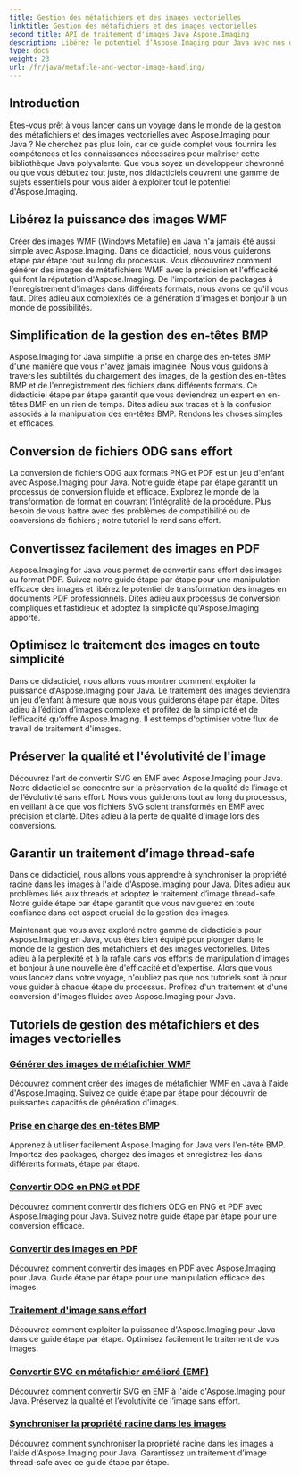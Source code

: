 ```yaml
---
title: Gestion des métafichiers et des images vectorielles
linktitle: Gestion des métafichiers et des images vectorielles
second_title: API de traitement d'images Java Aspose.Imaging
description: Libérez le potentiel d’Aspose.Imaging pour Java avec nos didacticiels étape par étape. Créez des images de métafichiers WMF, gérez facilement les en-têtes BMP et bien plus encore.
type: docs
weight: 23
url: /fr/java/metafile-and-vector-image-handling/
---
```

## Introduction

Êtes-vous prêt à vous lancer dans un voyage dans le monde de la gestion des métafichiers et des images vectorielles avec Aspose.Imaging pour Java ? Ne cherchez pas plus loin, car ce guide complet vous fournira les compétences et les connaissances nécessaires pour maîtriser cette bibliothèque Java polyvalente. Que vous soyez un développeur chevronné ou que vous débutiez tout juste, nos didacticiels couvrent une gamme de sujets essentiels pour vous aider à exploiter tout le potentiel d'Aspose.Imaging.

## Libérez la puissance des images WMF

Créer des images WMF (Windows Metafile) en Java n'a jamais été aussi simple avec Aspose.Imaging. Dans ce didacticiel, nous vous guiderons étape par étape tout au long du processus. Vous découvrirez comment générer des images de métafichiers WMF avec la précision et l'efficacité qui font la réputation d'Aspose.Imaging. De l'importation de packages à l'enregistrement d'images dans différents formats, nous avons ce qu'il vous faut. Dites adieu aux complexités de la génération d’images et bonjour à un monde de possibilités.

## Simplification de la gestion des en-têtes BMP

Aspose.Imaging for Java simplifie la prise en charge des en-têtes BMP d'une manière que vous n'avez jamais imaginée. Nous vous guidons à travers les subtilités du chargement des images, de la gestion des en-têtes BMP et de l'enregistrement des fichiers dans différents formats. Ce didacticiel étape par étape garantit que vous deviendrez un expert en en-têtes BMP en un rien de temps. Dites adieu aux tracas et à la confusion associés à la manipulation des en-têtes BMP. Rendons les choses simples et efficaces.

## Conversion de fichiers ODG sans effort

La conversion de fichiers ODG aux formats PNG et PDF est un jeu d'enfant avec Aspose.Imaging pour Java. Notre guide étape par étape garantit un processus de conversion fluide et efficace. Explorez le monde de la transformation de format en couvrant l'intégralité de la procédure. Plus besoin de vous battre avec des problèmes de compatibilité ou de conversions de fichiers ; notre tutoriel le rend sans effort.

## Convertissez facilement des images en PDF

Aspose.Imaging for Java vous permet de convertir sans effort des images au format PDF. Suivez notre guide étape par étape pour une manipulation efficace des images et libérez le potentiel de transformation des images en documents PDF professionnels. Dites adieu aux processus de conversion compliqués et fastidieux et adoptez la simplicité qu'Aspose.Imaging apporte.

## Optimisez le traitement des images en toute simplicité

Dans ce didacticiel, nous allons vous montrer comment exploiter la puissance d'Aspose.Imaging pour Java. Le traitement des images deviendra un jeu d’enfant à mesure que nous vous guiderons étape par étape. Dites adieu à l’édition d’images complexe et profitez de la simplicité et de l’efficacité qu’offre Aspose.Imaging. Il est temps d'optimiser votre flux de travail de traitement d'images.

## Préserver la qualité et l'évolutivité de l'image

Découvrez l'art de convertir SVG en EMF avec Aspose.Imaging pour Java. Notre didacticiel se concentre sur la préservation de la qualité de l’image et de l’évolutivité sans effort. Nous vous guiderons tout au long du processus, en veillant à ce que vos fichiers SVG soient transformés en EMF avec précision et clarté. Dites adieu à la perte de qualité d'image lors des conversions.

## Garantir un traitement d’image thread-safe

Dans ce didacticiel, nous allons vous apprendre à synchroniser la propriété racine dans les images à l'aide d'Aspose.Imaging pour Java. Dites adieu aux problèmes liés aux threads et adoptez le traitement d’image thread-safe. Notre guide étape par étape garantit que vous naviguerez en toute confiance dans cet aspect crucial de la gestion des images.

Maintenant que vous avez exploré notre gamme de didacticiels pour Aspose.Imaging en Java, vous êtes bien équipé pour plonger dans le monde de la gestion des métafichiers et des images vectorielles. Dites adieu à la perplexité et à la rafale dans vos efforts de manipulation d'images et bonjour à une nouvelle ère d'efficacité et d'expertise. Alors que vous vous lancez dans votre voyage, n'oubliez pas que nos tutoriels sont là pour vous guider à chaque étape du processus. Profitez d'un traitement et d'une conversion d'images fluides avec Aspose.Imaging pour Java.
## Tutoriels de gestion des métafichiers et des images vectorielles
### [Générer des images de métafichier WMF](./generate-wmf-metafile-images/)
Découvrez comment créer des images de métafichier WMF en Java à l'aide d'Aspose.Imaging. Suivez ce guide étape par étape pour découvrir de puissantes capacités de génération d'images.
### [Prise en charge des en-têtes BMP](./bmp-header-support/)
Apprenez à utiliser facilement Aspose.Imaging for Java vers l'en-tête BMP. Importez des packages, chargez des images et enregistrez-les dans différents formats, étape par étape.
### [Convertir ODG en PNG et PDF](./odg-file-format-support/)
Découvrez comment convertir des fichiers ODG en PNG et PDF avec Aspose.Imaging pour Java. Suivez notre guide étape par étape pour une conversion efficace.
### [Convertir des images en PDF](./pdf-dpi-settings-configuration/)
Découvrez comment convertir des images en PDF avec Aspose.Imaging pour Java. Guide étape par étape pour une manipulation efficace des images.
### [Traitement d'image sans effort](./otg-file-format-support/)
Découvrez comment exploiter la puissance d'Aspose.Imaging pour Java dans ce guide étape par étape. Optimisez facilement le traitement de vos images.
### [Convertir SVG en métafichier amélioré (EMF)](./convert-svg-to-enhanced-metafile/)
Découvrez comment convertir SVG en EMF à l'aide d'Aspose.Imaging pour Java. Préservez la qualité et l’évolutivité de l’image sans effort.
### [Synchroniser la propriété racine dans les images](./synchronize-root-property-in-images/)
Découvrez comment synchroniser la propriété racine dans les images à l'aide d'Aspose.Imaging pour Java. Garantissez un traitement d’image thread-safe avec ce guide étape par étape.